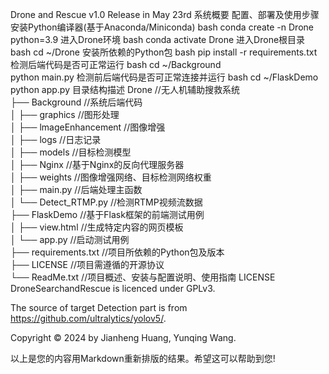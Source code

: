 Drone and Rescue v1.0
Release in May 23rd
系统概要
配置、部署及使用步骤
安装Python编译器(基于Anaconda/Miniconda)
bash
conda create -n Drone python=3.9
进入Drone环境
bash
conda activate Drone
进入Drone根目录
bash
cd ~/Drone
安装所依赖的Python包
bash
pip install -r requirements.txt
检测后端代码是否可正常运行
bash
cd ~/Background  
python main.py
检测前后端代码是否可正常连接并运行
bash
cd ~/FlaskDemo  
python app.py
目录结构描述
Drone                     //无人机辅助搜救系统  
├── Background            //系统后端代码  
│   ├── graphics          //图形处理  
│   ├── lmageEnhancement  //图像增强  
│   ├── logs              //日志记录     
│   ├── models            //目标检测模型  
│   ├── Nginx             //基于Nginx的反向代理服务器  
│   ├── weights           //图像增强网络、目标检测网络权重  
│   ├── main.py           //后端处理主函数  
│   └── Detect_RTMP.py    //检测RTMP视频流数据  
├── FlaskDemo             //基于Flask框架的前端测试用例  
│   ├── view.html         //生成特定内容的网页模板  
│   └── app.py            //启动测试用例  
├── requirements.txt      //项目所依赖的Python包及版本  
├── LICENSE               //项目需遵循的开源协议  
└── ReadMe.txt            //项目概述、安装与配置说明、使用指南
LICENSE
DroneSearchandRescue is licenced under GPLv3.

The source of target Detection part is from https://github.com/ultralytics/yolov5/.

Copyright © 2024 by Jianheng Huang, Yunqing Wang.

以上是您的内容用Markdown重新排版的结果。希望这可以帮助到您!
